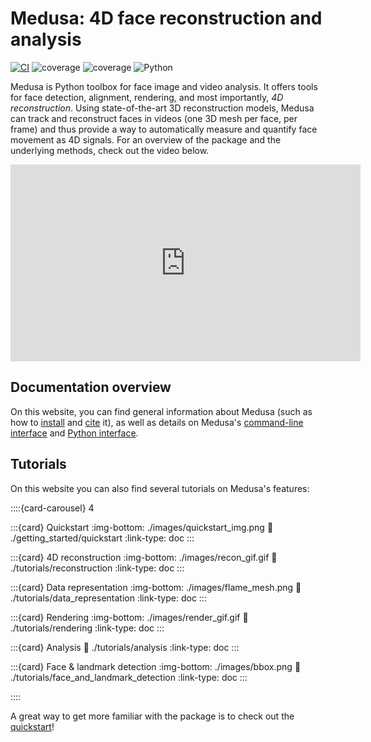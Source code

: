 # Medusa: 4D face reconstruction and analysis

[![CI](https://github.com/medusa-4D/medusa/actions/workflows/tests.yaml/badge.svg)](https://github.com/medusa-4D/medusa/actions/workflows/tests.yaml)
![coverage](https://img.shields.io/endpoint?url=https://gist.githubusercontent.com/lukassnoek/420039a0fe8fb8c1170e0478cdcd0f26/raw/medusa_coverage_badge.json)
![coverage](https://img.shields.io/endpoint?url=https://gist.githubusercontent.com/lukassnoek/cb6da52c965ec24f136b74a1ebad1964/raw/medusa_interrogate_badge.json)
![Python](https://img.shields.io/badge/python-3.9-blue.svg)

Medusa is Python toolbox for face image and video analysis. It offers tools for face
detection, alignment, rendering, and most importantly, *4D reconstruction*.
Using state-of-the-art 3D reconstruction models, Medusa can track and reconstruct faces
in videos (one 3D mesh per face, per frame) and thus provide a way to automatically
measure and quantify face movement as 4D signals. For an overview of the package and the
underlying methods, check out the video below.

<iframe width="560" height="315" src="https://www.youtube.com/embed/fnKfWwlrn6Q" title="YouTube video player" frameborder="0" allow="accelerometer; autoplay; clipboard-write; encrypted-media; gyroscope; picture-in-picture; web-share" allowfullscreen></iframe>

## Documentation overview

On this website, you can find general information about Medusa (such as how to
[install](getting_started/installation) and [cite](getting_started/citation) it), as
well as details on Medusa's [command-line interface](api/cli) and
[Python interface](api/python).

## Tutorials

On this website you can also find several tutorials on Medusa's features:

::::{card-carousel} 4

:::{card} Quickstart
:img-bottom: ./images/quickstart_img.png
:link: ./getting_started/quickstart
:link-type: doc
:::

:::{card} 4D reconstruction
:img-bottom: ./images/recon_gif.gif
:link: ./tutorials/reconstruction
:link-type: doc
:::

:::{card} Data representation
:img-bottom: ./images/flame_mesh.png
:link: ./tutorials/data_representation
:link-type: doc
:::

:::{card} Rendering
:img-bottom: ./images/render_gif.gif
:link: ./tutorials/rendering
:link-type: doc
:::

:::{card} Analysis
:link: ./tutorials/analysis
:link-type: doc
:::

:::{card} Face & landmark detection
:img-bottom: ./images/bbox.png
:link: ./tutorials/face_and_landmark_detection
:link-type: doc
:::

::::

A great way to get more familiar with the package is to check out the [quickstart](./getting_started/quickstart)!
